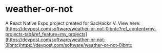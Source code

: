 # weather-or-not
A React Native Expo project created for SacHacks V. 
View here: [https://devpost.com/software/weather-or-not-0ibntc?ref_content=my-projects-tab&ref_feature=my_projects](https://devpost.com/software/weather-or-not-0ibntc)https://devpost.com/software/weather-or-not-0ibntc
